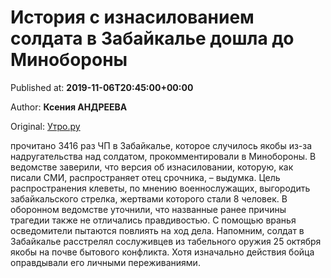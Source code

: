 
# История с изнасилованием солдата в Забайкалье дошла до Минобороны

Published at: **2019-11-06T20:45:00+00:00**

Author: **Ксения АНДРЕЕВА**

Original: [Утро.ру](https://utro.ru/life/2019/11/06/1423616.shtml)

прочитано 3416 раз
ЧП в Забайкалье, которое случилось якобы из-за надругательства над солдатом, прокомментировали в Минобороны. В ведомстве заверили, что версия об изнасиловании, которую, как писали СМИ, распространяет отец срочника, – выдумка.
Цель распространения клеветы, по мнению военнослужащих, выгородить забайкальского стрелка, жертвами которого стали 8 человек.
В оборонном ведомстве уточнили, что названные ранее причины трагедии также не отличались правдивостью. С помощью вранья осведомители пытаются повлиять на ход дела.
Напомним, солдат в Забайкалье расстрелял сослуживцев из табельного оружия 25 октября якобы на почве бытового конфликта. Хотя изначально действия бойца оправдывали его личными переживаниями.
